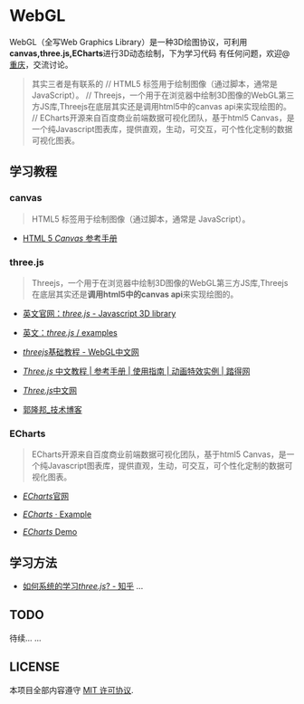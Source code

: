 # WebGL
WebGL（全写Web Graphics Library）是一种3D绘图协议，可利用**canvas,three.js,ECharts**进行3D动态绘制，下为学习代码
有任何问题，欢迎@[重庆](https://github.com/HuangCongQing)，交流讨论。
>其实三者是有联系的
// HTML5 <canvas> 标签用于绘制图像（通过脚本，通常是 JavaScript）。
// Threejs，一个用于在浏览器中绘制3D图像的WebGL第三方JS库,Threejs在底层其实还是调用html5中的canvas api来实现绘图的。
// ECharts开源来自百度商业前端数据可视化团队，基于html5 Canvas，是一个纯Javascript图表库，提供直观，生动，可交互，可个性化定制的数据可视化图表。

## 学习教程

### canvas
>HTML5 <canvas> 标签用于绘制图像（通过脚本，通常是 JavaScript）。

*  [HTML 5 *Canvas* 参考手册](http://www.w3school.com.cn/tags/html_ref_canvas.asp)



### three.js
>Threejs，一个用于在浏览器中绘制3D图像的WebGL第三方JS库,Threejs在底层其实还是**调用html5中的canvas api**来实现绘图的。

*  [英文官网：*three.js* - Javascript 3D library](https://threejs.org/)

*  [英文：*three.js* / examples](https://threejs.org/examples/)

*  [*threejs*基础教程 - WebGL中文网](http://www.hewebgl.com/article/articledir/1)

* [*Three.js* 中文教程 | 参考手册 | 使用指南 | 动画特效实例 | 踏得网](http://techbrood.com/threejs/docs/)
* [*Three.js*中文网](http://hypnosnova.github.io/)

* [郭隆邦_技术博客](http://www.yanhuangxueyuan.com/)

### ECharts
>ECharts开源来自百度商业前端数据可视化团队，基于html5 Canvas，是一个纯Javascript图表库，提供直观，生动，可交互，可个性化定制的数据可视化图表。
* [*ECharts*](http://echarts.baidu.com/)[官网](http://trust.baidu.com/vstar/official/intro?type=gw)
* [*ECharts* · Example](http://echarts.baidu.com/echarts2/doc/example.html)

*  [*ECharts* Demo](http://www.echartsjs.com/gallery/)



## 学习方法
*  [如何系统的学习*three.js*? - 知乎](https://www.zhihu.com/question/36367846?from=profile_question_card)
...
## TODO 
待续... ...

## LICENSE
本项目全部内容遵守 [MIT 许可协议](https://github.com/HuangCongQing/WebGL/blob/master/LICENSE).

